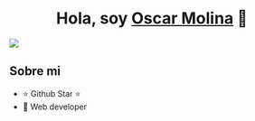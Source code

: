 <div align="center">
<h1 align="center">Hola, soy <a href="https://oscar-molina-git-master-oscarmolina1523s-projects.vercel.app/about">Oscar Molina</a> 👋</h1>
</div>
<img src="https://firebasestorage.googleapis.com/v0/b/libreriaestudiante-76afb.appspot.com/o/WhatsApp%20Image%202024-10-27%20at%208.02.58%20PM.jpeg?alt=media&token=6d3a8567-6334-4f4a-9ecd-3da0d14f4e2e"/>

## Sobre mi

- ⭐ Github Star ⭐ 
- 📲 Web developer
<br>
